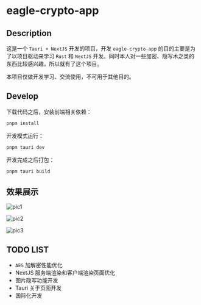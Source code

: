 # eagle-crypto-app

## Description

这是一个 `Tauri + NextJS` 开发的项目，开发 `eagle-crypto-app` 的目的主要是为了以项目驱动来学习 `Rust` 和 `NextJS` 开发。同时本人对一些加密、隐写术之类的东西比较感兴趣，所以就有了这个项目。

本项目仅做开发学习、交流使用，不可用于其他目的。

## Develop

下载代码之后，安装前端相关依赖：

```bash
pnpm install
```

开发模式运行：

```bash
pnpm tauri dev
```

开发完成之后打包：

```bash
pnpm tauri build
```

## 效果展示

![pic1](https://fastly.jsdelivr.net/gh/EagleClark/cdn@0.0.2/pictures/pic1.jpg)

![pic2](https://fastly.jsdelivr.net/gh/EagleClark/cdn@0.0.2/pictures/pic2.jpg)

![pic3](https://fastly.jsdelivr.net/gh/EagleClark/cdn@0.0.2/pictures/pic3.jpg)

## TODO LIST

- `AES` 加解密性能优化
- NextJS 服务端渲染和客户端渲染页面优化
- 图片隐写功能开发
- Tauri 关于页面开发
- 国际化开发

